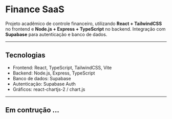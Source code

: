 # Finance SaaS

Projeto acadêmico de controle financeiro, utilizando **React + TailwindCSS** no frontend e **Node.js + Express + TypeScript** no backend. Integração com **Supabase** para autenticação e banco de dados.

---

## Tecnologias

- Frontend: React, TypeScript, TailwindCSS, Vite  
- Backend: Node.js, Express, TypeScript  
- Banco de dados: Supabase  
- Autenticação: Supabase Auth  
- Gráficos: react-chartjs-2 / chart.js  

---

## Em contrução ...